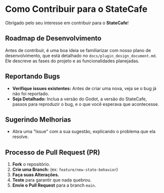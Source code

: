 # Como Contribuir para o StateCafe

Obrigado pelo seu interesse em contribuir para o **StateCafe**!

## Roadmap de Desenvolvimento

Antes de contribuir, é uma boa ideia se familiarizar com nosso plano de desenvolvimento, que está detalhado no `docs/plugin_design_document.md`. Ele descreve as fases do projeto e as funcionalidades planejadas.

## Reportando Bugs

-   **Verifique issues existentes:** Antes de criar uma nova, veja se o bug já não foi reportado.
-   **Seja Detalhado:** Inclua a versão do Godot, a versão do StateCafe, passos para reproduzir o bug, e o que você esperava que acontecesse.

## Sugerindo Melhorias

-   Abra uma "Issue" com a sua sugestão, explicando o problema que ela resolve.

## Processo de Pull Request (PR)

1.  **Fork** o repositório.
2.  **Crie uma Branch:** (ex: `feature/new-state-behavior`)
3.  **Faça suas Alterações.**
4.  **Teste** para garantir que nada quebrou.
5.  **Envie o Pull Request** para a branch `main`.
